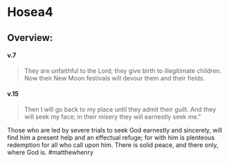 # Hosea4

## Overview:



#### v.7
>They are unfaithful to the Lord; they give birth to illegitimate children. Now their New Moon festivals will devour them and their fields.

#### v.15
>Then I will go back to my place until they admit their guilt. And they will seek my face; in their misery they will earnestly seek me."

Those who are led by severe trials to seek God earnestly and sincerely, will find him a present help and an effectual refuge; for with him is plenteous redemption for all who call upon him. There is solid peace, and there only, where God is.
#matthewhenry 